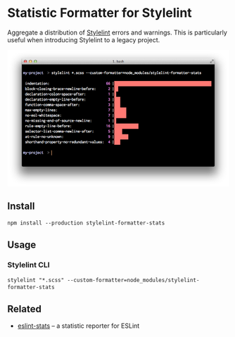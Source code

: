 # Statistic Formatter for Stylelint

Aggregate a distribution of [Stylelint](https://stylelint.io/) errors and warnings. This is particularly useful when introducing Stylelint to a legacy project.

<img src="https://raw.githubusercontent.com/thomd/stylelint-formatter-stats/master/screenshot.png">

## Install

```shell
npm install --production stylelint-formatter-stats
```

## Usage

### Stylelint CLI

```shell
stylelint "*.scss" --custom-formatter=node_modules/stylelint-formatter-stats
```

## Related

* [eslint-stats](https://github.com/ganimomer/eslint-stats) – a statistic reporter for ESLint
